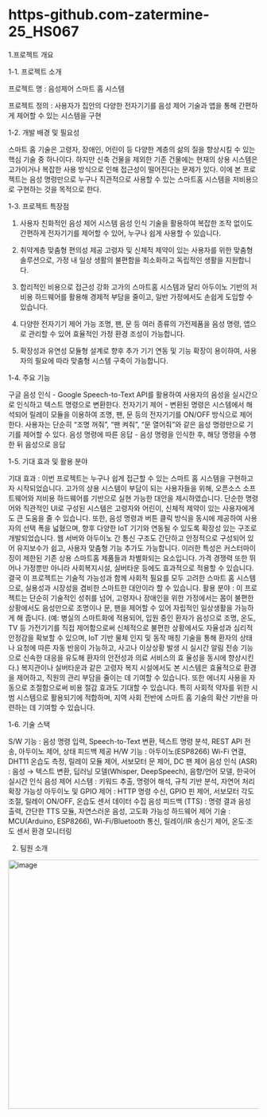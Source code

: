# https-github.com-zatermine-25_HS067
1.프로젝트 개요

1-1. 프로젝트 소개

프로젝트 명 : 음성제어 스마트 홈 시스템

프로젝트 정의 : 사용자가 집안의 다양한 전자기기를 음성 제어 기술과 앱을 통해 간편하게 제어할 수 있는 시스템을 구현

1-2. 개발 배경 및 필요성

스마트 홈 기술은 고령자, 장애인, 어린이 등 다양한 계층의 삶의 질을 향상시킬 수 있는 핵심 기술 중 하나이다.
하지만 신축 건물을 제외한 기존 건물에는 현재의 상용 시스템은 고가이거나 복잡한 사용 방식으로 인해 접근성이 떨어진다는 문제가 있다.
이에 본 프로젝트는 음성 명령만으로 누구나 직관적으로 사용할 수 있는 스마트홈 시스템을 저비용으로 구현하는 것을 목적으로 한다.

1-3. 프로젝트 특장점

1. 사용자 친화적인 음성 제어 시스템
   음성 인식 기술을 활용하여 복잡한 조작 없이도 간편하게 전자기기를 제어할 수 있어, 누구나 쉽게 사용할 수 있습니다.

2. 취약계층 맞춤형 편의성 제공
   고령자 및 신체적 제약이 있는 사용자를 위한 맞춤형 솔루션으로, 가정 내 일상 생활의 불편함을 최소화하고 독립적인 생활을 지원합니다.

3. 합리적인 비용으로 접근성 강화
   고가의 스마트홈 시스템과 달리 아두이노 기반의 저비용 하드웨어를 활용해 경제적 부담을 줄이고, 일반 가정에서도 손쉽게 도입할 수 있습니다.

4. 다양한 전자기기 제어 가능
   조명, 팬, 문 등 여러 종류의 가전제품을 음성 명령, 앱으로 관리할 수 있어 효율적인 가정 환경 조성이 가능합니다.

5. 확장성과 유연성
   모듈형 설계로 향후 추가 기기 연동 및 기능 확장이 용이하여, 사용자의 필요에 따라 맞춤형 시스템 구축이 가능합니다.

1-4. 주요 기능

구글 음성 인식 - Google Speech-to-Text API를 활용하여 사용자의 음성을 실시간으로 인식하고 텍스트 명령으로 변환한다.
전자기기 제어 - 변환된 명령은 시스템에서 해석되어 릴레이 모듈을 이용하여 조명, 팬, 문 등의 전자기기를 ON/OFF 방식으로 제어한다.
사용자는 단순히 “조명 꺼줘”, “팬 켜줘”, “문 열어줘”와 같은 음성 명령만으로 기기를 제어할 수 있다.
음성 명령에 따른 응답 - 음성 명령을 인식한 후, 해당 명령을 수행한 뒤 음성으로 응답

1-5. 기대 효과 및 활용 분야

기대 효과 : 이번 프로젝트는 누구나 쉽게 접근할 수 있는 스마트 홈 시스템을 구현하고자 시작되었습니다.
           고가의 상용 시스템이 부담이 되는 사용자들을 위해, 오픈소스 소프트웨어와 저비용 하드웨어를 기반으로 실현 가능한 대안을 제시하였습니다.
           단순한 명령어와 직관적인 UI로 구성된 시스템은 고령자와 어린이, 신체적 제약이 있는 사용자에게도 큰 도움을 줄 수 있습니다.
           또한, 음성 명령과 버튼 클릭 방식을 동시에 제공하여 사용자의 선택 폭을 넓혔으며, 향후 다양한 IoT 기기와 연동될 수 있도록 확장성 있는 구조로 개발되었습니다.
           웹 서버와 아두이노 간 통신 구조도 간단하고 안정적으로 구성되어 있어 유지보수가 쉽고, 사용자 맞춤형 기능 추가도 가능합니다.
           이러한 특성은 커스터마이징이 제한된 기존 상용 스마트홈 제품들과 차별화되는 요소입니다.
           가격 경쟁력 또한 뛰어나 가정뿐만 아니라 사회복지시설, 실버타운 등에도 효과적으로 적용할 수 있습니다.
           결국 이 프로젝트는 기술적 가능성과 함께 사회적 필요를 모두 고려한 스마트 홈 시스템으로, 실용성과 시장성을 겸비한 스마트한 대안이라 할 수 있습니다.
활용 분야 : 이 프로젝트는 단순히 기술적인 성취를 넘어, 고령자나 장애인을 위한 가정에서는 몸이 불편한 상황에서도 음성만으로 조명이나 문, 팬을 제어할 수 있어 자립적인 일상생활을 가능하게 해 줍니다.
          (예: 병실의 스마트화에 적용되어, 입원 중인 환자가 음성으로 조명, 온도, TV 등 가전기기를 직접 제어함으로써 신체적으로 불편한 상황에서도 자율성과 심리적 안정감을 확보할 수 있으며, IoT 기반
          물체 인지 및 동작 매칭 기술을 통해 환자의 상태나 요청에 따른 자동 반응이 가능하고, 사고나 이상상황 발생 시 실시간 알림 전송 기능으로 신속한 대응을 유도해 환자의 안전성과 의료 서비스의 효
          율성을 동시에 향상시킨다.)
          복지관이나 실버타운과 같은 고령자 복지 시설에서도 본 시스템은 효율적으로 환경을 제어하고, 직원의 관리 부담을 줄이는 데 기여할 수 있습니다.
		  또한 에너지 사용을 자동으로 조절함으로써 비용 절감 효과도 기대할 수 있습니다.
          특히 사회적 약자를 위한 시범 시스템으로 활용되기에 적합하며, 지역 사회 전반에 스마트 홈 기술의 확산 기반을 마련하는 데 기여할 수 있습니다.

1-6. 기술 스택

S/W 기능 : 음성 명령 입력, Speech-to-Text 변환, 텍스트 명령 분석, REST API 전송, 아두이노 제어, 상태 피드백 제공
H/W 기능 : 아두이노(ESP8266) Wi-Fi 연결, DHT11 온습도 측정, 릴레이 모듈 제어, 서보모터 문 제어, DC 팬 제어
음성 인식 (ASR) : 음성 → 텍스트 변환, 딥러닝 모델(Whisper, DeepSpeech), 음향/언어 모델, 한국어 실시간 인식
음성 제어 시스템 : 키워드 추출, 명령어 해석, 규칙 기반 분석, 자연어 처리 확장 가능성
아두이노 및 GPIO 제어 : HTTP 명령 수신, GPIO 핀 제어, 서보모터 각도 조절, 릴레이 ON/OFF, 온습도 센서 데이터 수집
음성 피드백 (TTS) : 명령 결과 음성 출력, 간단한 TTS 모듈, 자연스러운 음성, 고도화 가능성
하드웨어 제어 기술 : MCU(Arduino, ESP8266), Wi-Fi/Bluetooth 통신, 릴레이/IR 송신기 제어, 온도·조도 센서 환경 모니터링

2. 팀원 소개
<img width="843" height="500" alt="image" src="https://github.com/user-attachments/assets/2141c661-cf6f-4322-98d9-9382bb428792" />



